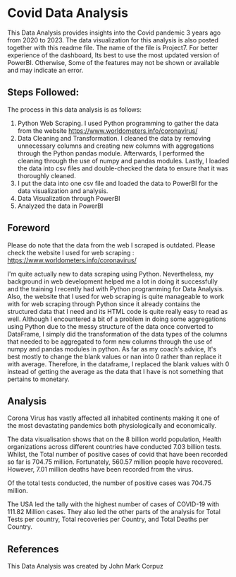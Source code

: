 # Covid Data Analysis 

This Data Analysis provides insights into the Covid pandemic 3 years ago from 2020 to 2023. The data visualization for this analysis is also posted together with this readme file. The name of the file is Project7. For better experience of the dashboard, Its best to use the most updated version of PowerBI. Otherwise, Some of the features may not be shown or available and may indicate an error.

## Steps Followed:
The process in this data analysis is as follows:
1. Python Web Scraping. I used Python programming to gather the data from the website https://www.worldometers.info/coronavirus/
2. Data Cleaning and Transformation. I cleaned the data by removing unnecessary columns and creating new columns with aggregations through the Python pandas module. Afterwards, I performed the cleaning through the use of numpy and pandas modules. Lastly, I loaded the data into csv files and double-checked the data to ensure that it was thoroughly cleaned.
3. I put the data into one csv file and loaded the data to PowerBI for the data visualization and analysis.
4. Data Visualization through PowerBI
5. Analyzed the data in PowerBI

## Foreword

Please do note that the data from the web I scraped is outdated. Please check the website I used for web scraping :  https://www.worldometers.info/coronavirus/

I'm quite actually new to data scraping using Python. Nevertheless, my background in web development helped me a lot in doing it successfully and the training I recently had with Python programming for Data Analysis. Also, the website that I used for web scraping is quite manageable to work with for web scraping through Python since it already contains the structured data that I need and its HTML code is quite really easy to read as well. Although I encountered a bit of a problem in doing some aggregations using Python due to the messy structure of the data once converted to DataFrame, I simply did the transformation of the data types of the columns that needed to be aggregated to form new columns through the use of numpy and pandas modules in python. As far as my coach's advice, It's best mostly to change the blank values or nan into 0 rather than replace it with average. Therefore, in the dataframe, I replaced the blank values with 0 instead of getting the average as the data that I have is not something that pertains to monetary.


## Analysis
Corona Virus has vastly affected all inhabited continents making it one of the most devastating pandemics both physiologically and economically.

The data visualisation shows that on the 8 billion world population, Health organizations across different countries have conducted 7.03 billion tests. Whilst, the Total number of positive cases of covid that have been recorded so far is 704.75 million. Fortunately, 560.57 million people have recovered. However, 7.01 million deaths have been recorded from the virus.

Of the total tests conducted, the number of positive cases was 704.75 million. 

The USA led the tally with the highest number of cases of COVID-19 with 111.82 Million cases. They also led the other parts of the analysis for Total Tests per country, Total recoveries per Country, and Total Deaths per Country. 


## References
This Data Analysis was created by John Mark Corpuz
